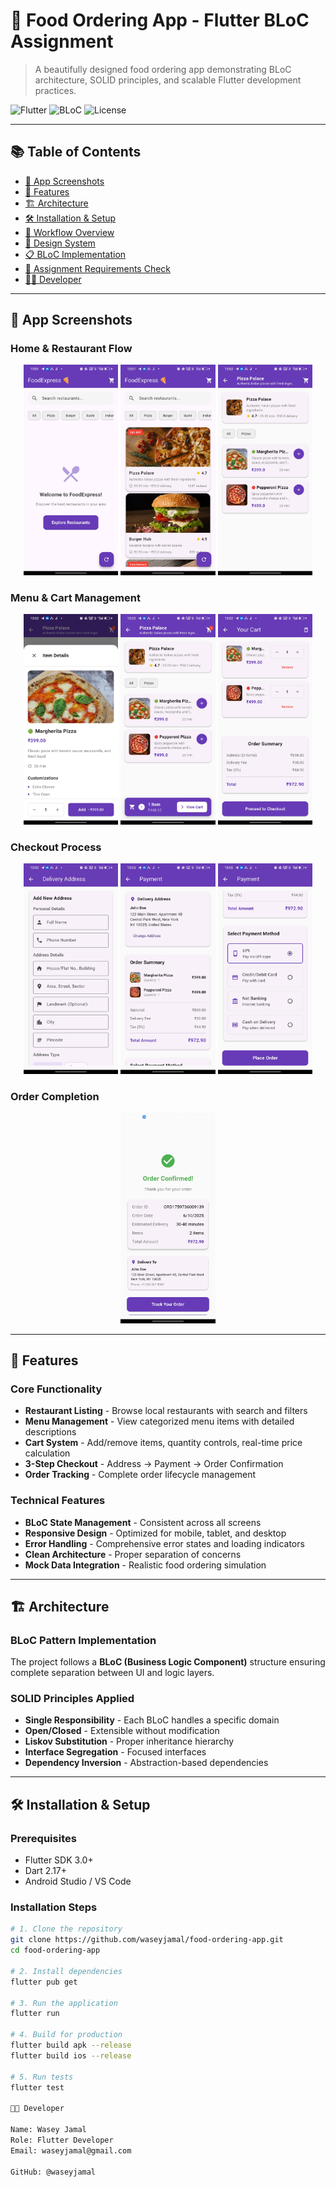 # 🍕 Food Ordering App - Flutter BLoC Assignment
> A beautifully designed food ordering app demonstrating BLoC architecture, SOLID principles, and scalable Flutter development practices.

![Flutter](https://img.shields.io/badge/Flutter-Framework-blue)
![BLoC](https://img.shields.io/badge/BLoC-Architecture-green)
![License](https://img.shields.io/badge/License-MIT-lightgrey)

---

## 📚 Table of Contents
- [📱 App Screenshots](#-app-screenshots)
- [🎯 Features](#-features)
- [🏗️ Architecture](#-architecture)
- [🛠️ Installation & Setup](#-installation--setup)
- [🔄 Workflow Overview](#-workflow-overview)
- [🎨 Design System](#-design-system)
- [📋 BLoC Implementation](#-bloc-implementation)
- [📝 Assignment Requirements Check](#-assignment-requirements-check)
- [👨‍💻 Developer](#-developer)

---

## 📱 App Screenshots

### Home & Restaurant Flow
<div align="center">
  <img src="https://github.com/waseyjamal/food-ordering-app/raw/main/1.jpg" width="30%" alt="Home Screen"/>
  <img src="https://github.com/waseyjamal/food-ordering-app/raw/main/2.jpg" width="30%" alt="Restaurant List"/>
  <img src="https://github.com/waseyjamal/food-ordering-app/raw/main/3.jpg" width="30%" alt="Restaurant Search"/>
</div>

### Menu & Cart Management
<div align="center">
  <img src="https://github.com/waseyjamal/food-ordering-app/raw/main/4.jpg" width="30%" alt="Menu Screen"/>
  <img src="https://github.com/waseyjamal/food-ordering-app/raw/main/5.jpg" width="30%" alt="Food Details"/>
  <img src="https://github.com/waseyjamal/food-ordering-app/raw/main/6.jpg" width="30%" alt="Cart Screen"/>
</div>

### Checkout Process
<div align="center">
  <img src="https://github.com/waseyjamal/food-ordering-app/raw/main/7.jpg" width="30%" alt="Address Screen"/>
  <img src="https://github.com/waseyjamal/food-ordering-app/raw/main/8.jpg" width="30%" alt="Payment Screen"/>
  <img src="https://github.com/waseyjamal/food-ordering-app/raw/main/9.jpg" width="30%" alt="Order Review"/>
</div>

### Order Completion
<div align="center">
  <img src="https://github.com/waseyjamal/food-ordering-app/raw/main/10.jpg" width="30%" alt="Order Confirmation"/>
</div>

---

## 🎯 Features

### Core Functionality
- **Restaurant Listing** - Browse local restaurants with search and filters  
- **Menu Management** - View categorized menu items with detailed descriptions  
- **Cart System** - Add/remove items, quantity controls, real-time price calculation  
- **3-Step Checkout** - Address → Payment → Order Confirmation  
- **Order Tracking** - Complete order lifecycle management  

### Technical Features
- **BLoC State Management** - Consistent across all screens  
- **Responsive Design** - Optimized for mobile, tablet, and desktop  
- **Error Handling** - Comprehensive error states and loading indicators  
- **Clean Architecture** - Proper separation of concerns  
- **Mock Data Integration** - Realistic food ordering simulation  

---

## 🏗️ Architecture

### BLoC Pattern Implementation
The project follows a **BLoC (Business Logic Component)** structure ensuring complete separation between UI and logic layers.

### SOLID Principles Applied
- **Single Responsibility** - Each BLoC handles a specific domain  
- **Open/Closed** - Extensible without modification  
- **Liskov Substitution** - Proper inheritance hierarchy  
- **Interface Segregation** - Focused interfaces  
- **Dependency Inversion** - Abstraction-based dependencies  

---

## 🛠️ Installation & Setup

### Prerequisites
- Flutter SDK 3.0+  
- Dart 2.17+  
- Android Studio / VS Code  

### Installation Steps
```bash
# 1. Clone the repository
git clone https://github.com/waseyjamal/food-ordering-app.git
cd food-ordering-app

# 2. Install dependencies
flutter pub get

# 3. Run the application
flutter run

# 4. Build for production
flutter build apk --release
flutter build ios --release

# 5. Run tests
flutter test

👨‍💻 Developer

Name: Wasey Jamal
Role: Flutter Developer
Email: waseyjamal@gmail.com

GitHub: @waseyjamal
